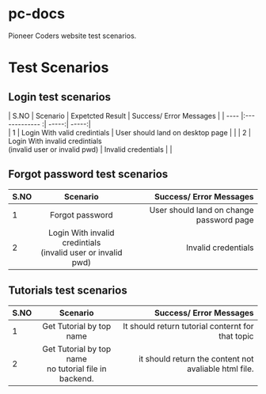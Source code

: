 # pc-docs

Pioneer Coders website test scenarios.

# Test Scenarios

## Login test scenarios
  
| S.NO | Scenario              |   Expetcted Result | Success/ Error Messages  |
| ---- |:-------------        :|              -----:|                    -----:|      
| 1    | Login With valid credintials | User should land on desktop page |     |
| 2    | Login With invalid credintials <br> (invalid user or invalid pwd) | Invalid credentials | |

## Forgot password test scenarios
  
| S.NO | Scenario                 | Success/ Error Messages  |
| ---- |:-------------:| -----:|
| 1    | Forgot password | User should land on change password page |
| 2    | Login With invalid credintials <br> (invalid user or invalid pwd) |Invalid credentials |


## Tutorials  test scenarios
  
| S.NO | Scenario                 | Success/ Error Messages  |
| ---- |:-------------:| -----:|
| 1    | Get Tutorial by top name  | It should return tutorial conternt for that topic | 
| 2    | Get Tutorial by top name </br> no tutorial file in backend. | it should return the content not avaliable html file. |






